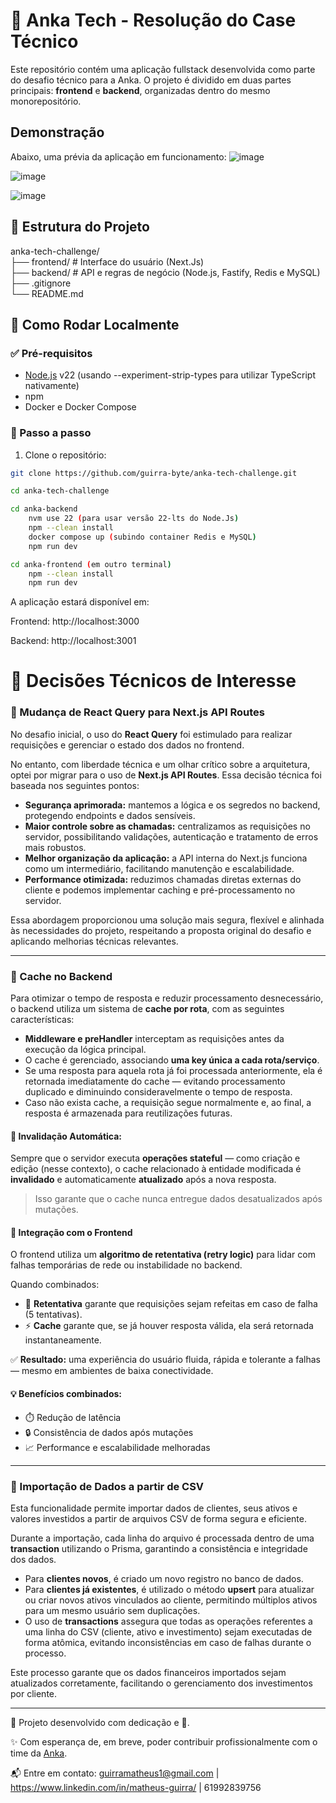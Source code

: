 # 🧪 Anka Tech - Resolução do Case Técnico

Este repositório contém uma aplicação fullstack desenvolvida como parte do desafio técnico para a Anka. O projeto é dividido em duas partes principais: **frontend** e **backend**, organizadas dentro do mesmo monorepositório.

## Demonstração

Abaixo, uma prévia da aplicação em funcionamento:
![image](https://github.com/user-attachments/assets/8e68c2fa-5284-4bab-85cd-43acd74b62ca)

![image](https://github.com/user-attachments/assets/f52f3726-43e3-4a6c-a06a-d6d409af60b8)

![image](https://github.com/user-attachments/assets/fe21c2b2-d1ac-4261-aeae-220fa56ce23e)



## 📁 Estrutura do Projeto
anka-tech-challenge/ <br>
├── frontend/ # Interface do usuário (Next.Js) <br>
├── backend/ # API e regras de negócio (Node.js, Fastify, Redis e MySQL) <br>
├── .gitignore <br>
└── README.md


## 🚀 Como Rodar Localmente
### ✅ Pré-requisitos

- [Node.js](https://nodejs.org/) v22 (usando --experiment-strip-types para utilizar TypeScript nativamente)
- npm
- Docker e Docker Compose

### 🔧 Passo a passo

1. Clone o repositório:

```bash
git clone https://github.com/guirra-byte/anka-tech-challenge.git

cd anka-tech-challenge

cd anka-backend
    nvm use 22 (para usar versão 22-lts do Node.Js)
    npm --clean install
    docker compose up (subindo container Redis e MySQL)
    npm run dev

cd anka-frontend (em outro terminal)
    npm --clean install
    npm run dev
```

A aplicação estará disponível em:

Frontend: http://localhost:3000

Backend: http://localhost:3001

# 🧠 Decisões Técnicos de Interesse
### 👀 Mudança de React Query para Next.js API Routes

No desafio inicial, o uso do **React Query** foi estimulado para realizar requisições e gerenciar o estado dos dados no frontend. 

No entanto, com liberdade técnica e um olhar crítico sobre a arquitetura, optei por migrar para o uso de **Next.js API Routes**. Essa decisão técnica foi baseada nos seguintes pontos:

- **Segurança aprimorada:** mantemos a lógica e os segredos no backend, protegendo endpoints e dados sensíveis.
- **Maior controle sobre as chamadas:** centralizamos as requisições no servidor, possibilitando validações, autenticação e tratamento de erros mais robustos.
- **Melhor organização da aplicação:** a API interna do Next.js funciona como um intermediário, facilitando manutenção e escalabilidade.
- **Performance otimizada:** reduzimos chamadas diretas externas do cliente e podemos implementar caching e pré-processamento no servidor.

Essa abordagem proporcionou uma solução mais segura, flexível e alinhada às necessidades do projeto, respeitando a proposta original do desafio e aplicando melhorias técnicas relevantes.

<hr/>

### 📌 Cache no Backend

Para otimizar o tempo de resposta e reduzir processamento desnecessário, o backend utiliza um sistema de **cache por rota**, com as seguintes características:

- **Middleware e preHandler** interceptam as requisições antes da execução da lógica principal.
- O cache é gerenciado, associando **uma key única a cada rota/serviço**.
- Se uma resposta para aquela rota já foi processada anteriormente, ela é retornada imediatamente do cache — evitando processamento duplicado e diminuindo consideravelmente o tempo de resposta.
- Caso não exista cache, a requisição segue normalmente e, ao final, a resposta é armazenada para reutilizações futuras.

#### 🧼 Invalidação Automática:
Sempre que o servidor executa **operações stateful** — como criação e edição (nesse contexto), o cache relacionado à entidade modificada é **invalidado** e automaticamente **atualizado** após a nova resposta.
> Isso garante que o cache nunca entregue dados desatualizados após mutações.

#### 🤝 Integração com o Frontend

O frontend utiliza um **algoritmo de retentativa (retry logic)** para lidar com falhas temporárias de rede ou instabilidade no backend.

Quando combinados:

- 🔁 **Retentativa** garante que requisições sejam refeitas em caso de falha (5 tentativas).
- ⚡ **Cache** garante que, se já houver resposta válida, ela será retornada instantaneamente.

✅ **Resultado:** uma experiência do usuário fluida, rápida e tolerante a falhas — mesmo em ambientes de baixa conectividade.

#### 💡 Benefícios combinados:

- ⏱️ Redução de latência
- 🔒 Consistência de dados após mutações
- 📈 Performance e escalabilidade melhoradas

<hr/>

### 🧨 Importação de Dados a partir de CSV

Esta funcionalidade permite importar dados de clientes, seus ativos e valores investidos a partir de arquivos CSV de forma segura e eficiente.

Durante a importação, cada linha do arquivo é processada dentro de uma **transaction** utilizando o Prisma, garantindo a consistência e integridade dos dados.

- Para **clientes novos**, é criado um novo registro no banco de dados.
- Para **clientes já existentes**, é utilizado o método **upsert** para atualizar ou criar novos ativos vinculados ao cliente, permitindo múltiplos ativos para um mesmo usuário sem duplicações.
- O uso de **transactions** assegura que todas as operações referentes a uma linha do CSV (cliente, ativo e investimento) sejam executadas de forma atômica, evitando inconsistências em caso de falhas durante o processo.

Este processo garante que os dados financeiros importados sejam atualizados corretamente, facilitando o gerenciamento dos investimentos por cliente.

<hr/>

🚀 Projeto desenvolvido com dedicação e 🧡.

✨ Com esperança de, em breve, poder contribuir profissionalmente com o time da [Anka](https://ankatech.com.br).

📬 Entre em contato: guirramatheus1@gmail.com | https://www.linkedin.com/in/matheus-guirra/ | 61992839756
